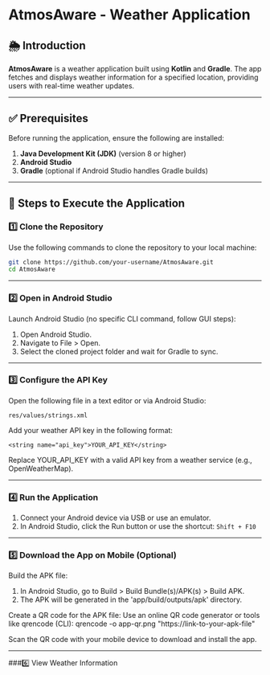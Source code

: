 # AtmosAware - Weather Application

## 🌦 Introduction
**AtmosAware** is a weather application built using **Kotlin** and **Gradle**. The app fetches and displays weather information for a specified location, providing users with real-time weather updates.

---

## ✅ Prerequisites
Before running the application, ensure the following are installed:
1. **Java Development Kit (JDK)** (version 8 or higher)
2. **Android Studio**
3. **Gradle** (optional if Android Studio handles Gradle builds)

---

## 🚀 Steps to Execute the Application

### 1️⃣ Clone the Repository
Use the following commands to clone the repository to your local machine:
```bash
git clone https://github.com/your-username/AtmosAware.git
cd AtmosAware
```
---
### 2️⃣ Open in Android Studio
 Launch Android Studio (no specific CLI command, follow GUI steps):
 1. Open Android Studio.
 2. Navigate to File > Open.
 3. Select the cloned project folder and wait for Gradle to sync.
---

### 3️⃣ Configure the API Key
 Open the following file in a text editor or via Android Studio:
```
res/values/strings.xml
```
 Add your weather API key in the following format:
 ```
<string name="api_key">YOUR_API_KEY</string>
```
Replace YOUR_API_KEY with a valid API key from a weather service (e.g., OpenWeatherMap).

---

### 4️⃣ Run the Application
 1. Connect your Android device via USB or use an emulator.
 2. In Android Studio, click the Run button or use the shortcut: ```Shift + F10```
---

### 5️⃣ Download the App on Mobile (Optional)
 Build the APK file:
 1. In Android Studio, go to Build > Build Bundle(s)/APK(s) > Build APK.
 2. The APK will be generated in the 'app/build/outputs/apk' directory.

 Create a QR code for the APK file:
 Use an online QR code generator or tools like qrencode (CLI):
qrencode -o app-qr.png "https://link-to-your-apk-file"

Scan the QR code with your mobile device to download and install the app.

---

###6️⃣ View Weather Information




